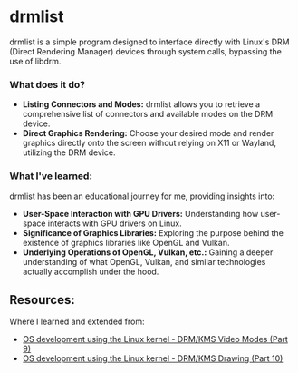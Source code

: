 # drmlist
drmlist is a simple program designed to interface directly with Linux's DRM (Direct Rendering Manager) devices through system calls, bypassing the use of libdrm.
### What does it do?
* **Listing Connectors and Modes:** drmlist allows you to retrieve a comprehensive list of connectors and available modes on the DRM device.
* **Direct Graphics Rendering:** Choose your desired mode and render graphics directly onto the screen without relying on X11 or Wayland, utilizing the DRM device.

### What I've learned:
drmlist has been an educational journey for me, providing insights into:
* **User-Space Interaction with GPU Drivers:** Understanding how user-space interacts with GPU drivers on Linux.
* **Significance of Graphics Libraries:** Exploring the purpose behind the existence of graphics libraries like OpenGL and Vulkan.
* **Underlying Operations of OpenGL, Vulkan, etc.:** Gaining a deeper understanding of what OpenGL, Vulkan, and similar technologies actually accomplish under the hood.

## Resources:
Where I learned and extended from:
* [OS development using the Linux kernel - DRM/KMS Video Modes (Part 9)](https://youtu.be/86tz5m0hy9M?si=hNEc5favrPHnsKOZ)
* [OS development using the Linux kernel - DRM/KMS Drawing (Part 10)](https://youtu.be/wjnLBjLM2QQ?si=iXOjcDPIBWoVoFbF)
